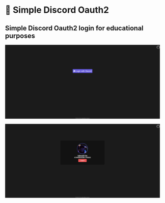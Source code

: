# 📄 Simple Discord Oauth2
## Simple Discord Oauth2 login for educational purposes

<p align="center">
    <img src="https://github.com/JayyDoesDev/simple-discord-oauth2/blob/main/.github/assets/login.png">
</p>
<p align="center">
    <img src="https://github.com/JayyDoesDev/simple-discord-oauth2/blob/main/.github/assets/dashboard.png">
</p>